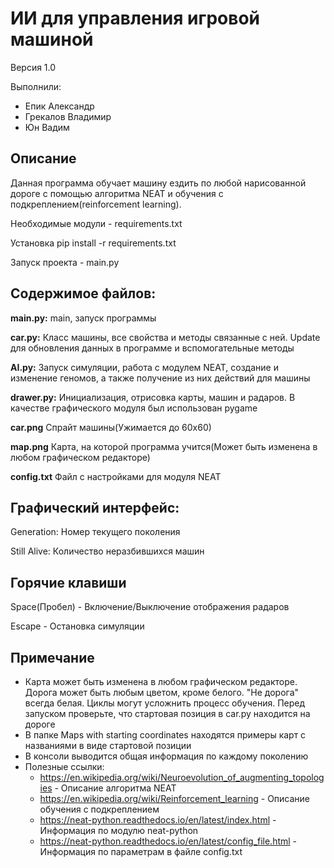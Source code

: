 # ИИ для управления игровой машиной
Версия 1.0

Выполнили:

 - Епик Александр
 - Грекалов Владимир 
 - Юн Вадим 

## Описание
Данная программа обучает машину ездить по любой нарисованной дороге с помощью алгоритма NEAT и обучения с подкреплением(reinforcement learning).

Необходимые модули - requirements.txt

Установка pip install -r requirements.txt

Запуск проекта - main.py

## Содержимое файлов:

**main.py:**
    main, запуск программы
		
**car.py:**
		Класс машины, все свойства и методы связанные с ней. Update для обновления данных в программе и вспомогательные методы
	
**AI.py:**
		Запуск симуляции, работа с модулем NEAT, создание и изменение геномов, а также получение из них действий для машины
	
**drawer.py:**
		Инициализация, отрисовка карты, машин и радаров. В качестве графического модуля был использован pygame
    
**car.png**
    Спрайт машины(Ужимается до 60х60)
    
**map.png**
    Карта, на которой программа учится(Может быть изменена в любом графическом редакторе)
    
**config.txt**
    Файл с настройками для модуля NEAT
		
## Графический интерфейс:

Generation: Номер текущего поколения

Still Alive: Количество неразбившихся машин

## Горячие клавиши

Space(Пробел) - Включение/Выключение отображения радаров

Escape - Остановка симуляции

## Примечание
* Карта может быть изменена в любом графическом редакторе. Дорога может быть любым цветом, кроме белого. "Не дорога" всегда белая. Циклы могут усложнить процесс обучения. Перед запуском проверьте, что стартовая позиция в car.py находится на дороге
* В папке Maps with starting coordinates находятся примеры карт с названиями в виде стартовой позиции
* В консоли выводится общая информация по каждому поколению
* Полезные ссылки:
    + https://en.wikipedia.org/wiki/Neuroevolution_of_augmenting_topologies - Описание алгоритма NEAT
    + https://en.wikipedia.org/wiki/Reinforcement_learning - Описание обучения с подкреплением
    + https://neat-python.readthedocs.io/en/latest/index.html - Информация по модулю neat-python
    + https://neat-python.readthedocs.io/en/latest/config_file.html - Информация по параметрам в файле config.txt 
